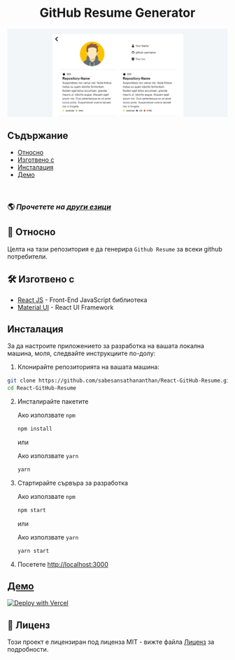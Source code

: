 <h1 align='center'>GitHub Resume Generator</h1>

<img alt="React GitHub Resume" src="../src/assets/readme/screenshot.png"  align='center'/>

## Съдържание

- [Относно](#about)
- [Изготвено с](#built-with)
- [Инсталация](#installation)
- [Демо](#live-demo)

<br>

### 🌎 _Прочетете на [други езици](./Translations.md)_

<h2 id='about'>🤔 Относно</h2>

Целта на тази репозитория е да генерира `Github Resume` за всеки github потребители.

<h2 id='built-with'>🛠️ Изготвено с</h2>

- [React JS](https://reactjs.org/) - Front-End JavaScript библиотека
- [Material UI](https://material-ui.com/) - React UI Framework

<h2 id='installation'>Инсталация</h2>

За да настроите приложението за разработка на вашата локална машина, моля, следвайте инструкциите по-долу:

1. Клонирайте репозиторията на вашата машина:

```bash
git clone https://github.com/sabesansathananthan/React-GitHub-Resume.git
cd React-GitHub-Resume
```

2. Инсталирайте пакетите

   Ако използвате `npm`

   ```bash
   npm install
   ```

   или

   Ако използвате `yarn`

   ```bash
   yarn
   ```

3. Стартирайте сървъра за разработка

   Ако използвате `npm`

   ```bash
   npm start
   ```

   или

   Ако използвате `yarn`

   ```bash
   yarn start
   ```

4. Посетете <http://localhost:3000>

<h2 id='live-demo'><a href="https://react-github-resume.vercel.app/">Демо</a></h2>

[![Deploy with Vercel](https://vercel.com/button)](https://vercel.com/new/git/external?repository-url=https://github.com/sabesansathananthan/React-GitHub-Resume)

## 📄 Лиценз

Този проект е лицензиран под лиценза MIT - вижте файла [Лиценз](../LICENSE) за подробности.
